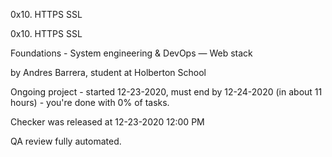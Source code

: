 0x10. HTTPS SSL

0x10. HTTPS SSL

Foundations - System engineering & DevOps ― Web stack

by Andres Barrera, student at Holberton School

Ongoing project - started 12-23-2020, must end by 12-24-2020 (in about 11 hours) - you're done with 0% of tasks.

Checker was released at 12-23-2020 12:00 PM

QA review fully automated. 